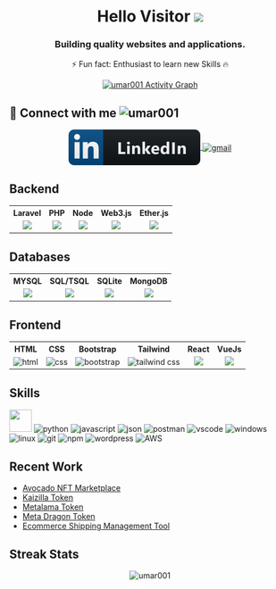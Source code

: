 
<h1 align="center">
  Hello Visitor
  <img src="https://media.giphy.com/media/hvRJCLFzcasrR4ia7z/giphy.gif" width="30">
</h1>

<h3 align="center">Building quality websites and applications. </h3>

<!-- <p align="center"> 💼 Working at <a href="https://leadconcept.com/">LEADconcept Solution Leaders</a> </p>  -->
<p align="center"> ⚡ Fun fact: Enthusiast to learn new Skills 🔥 </p>

<p align="center">
  <a href="https://github-readme-stats.vercel.app/api/top-langs/?username=umar001&theme=radical&langs_count=8&layout=compact"><img alt="umar001 Activity Graph" src="https://github-readme-stats.vercel.app/api/top-langs/?username=umar001&theme=radical&langs_count=8&layout=compact"></a>
 </p>
 
 <h2>🔌 Connect with me <img src="https://komarev.com/ghpvc/?username=umar001&color=green" alt="umar001" /> </h2>
 
 <p align="center">
  <a href="https://www.linkedin.com/in/umar-naveed-10540a175/">
    <img align="center" src="https://github.com/ryihan/ryihan-material/blob/main/Icon/linkedin.svg" alt="linkedin" />
  </a>
  <a href="mailto:umarnaveed001@gmail.com">
    <img align="center" src="https://github.com/keikomori/icons-badges/blob/master/badges/Gmail/gmail.svg" alt="gmail" />
  </a>
<!--   <a href="https://stackoverflow.com/users/9658195/hassan-malik">
    <img align="center" src="https://github.com/keikomori/icons-badges/blob/master/badges/Stackoverflow/stackoverflow.svg" alt="stackoverflow" />
  </a> -->
</p>

<h2> Backend </h2>

<table class="mx-0">
  <tr>
    <th align="center">Laravel</th>
    <th align="center">PHP</th>
<!--     <th align="center">Django</th> -->
    <th align="center">Node</th>
    <th align="center">Web3.js</th>
    <th align="center">Ether.js</th>
  </tr>
  <tr>
    <td align="center">
      <img src="https://upload.wikimedia.org/wikipedia/commons/thumb/9/9a/Laravel.svg/1200px-Laravel.svg.png" height="60">
    </td>
    <td align="center">
      <img src="https://i0.wp.com/phpmagazine.net/wp-content/uploads/2020/09/php8.png?fit=420%2C206&ssl=1" height="60">
    </td>
<!--     <td align="center">
      <img src="https://img.icons8.com/color/50/000000/django.png" height="60">
    </td>  -->
    <td align="center">
      <img src="https://img.icons8.com/color/48/000000/nodejs.png" height="60">
    </td>  
    <td align="center">
      <img src="https://seeklogo.com/images/W/web3js-logo-62DEE79B50-seeklogo.com.png" height="60">
    </td> 
    <td align="center">
      <img src="https://res.cloudinary.com/divzjiip8/image/upload/v1624392472/logos/ethers_blue.png" height="60">
    </td> 
  </tr>
</table>

<h2> Databases </h2>

<table>
  <tr>
    <th align="center">MYSQL</th>
    <th align="center">SQL/TSQL</th>
    <th align="center">SQLite</th>
    <th align="center">MongoDB</th>
  </tr>
  <tr>
    <td align="center">
     <img src="https://img.icons8.com/color/48/000000/mysql-logo.png"/>
    </td>
    <td align="center">
     <img src="https://img.icons8.com/nolan/64/sql.png"/>
    </td>
    <td align="center">
      <img src="https://img.icons8.com/doodle/48/000000/feather.png"/>
    </td> 
    <td align="center">
     <img src="https://img.icons8.com/color/48/000000/mongodb.png"/>
    </td>  
  </tr>
</table>

<h2> Frontend </h2>

<table>
  <tr>
    <th align="center">HTML</th>
    <th align="center">CSS</th>
    <th align="center">Bootstrap</th>
    <th align="center">Tailwind</th>
    <th align="center">React</th>
    <th align="center">VueJs</th>
  </tr>
  <tr>
    <td align="center">
     <img src="https://img.icons8.com/nolan/64/html-5.png" alt="html" />
    </td>
    <td align="center">
     <img src="https://img.icons8.com/dusk/64/000000/css3.png" alt="css" />
    </td>
    <td align="center">
      <img src="https://img.icons8.com/color/48/000000/bootstrap.png" alt="bootstrap"/>
    </td> 
    <td align="center">
      <img src="https://tailwindcss.com/_next/static/media/tailwindcss-mark.cb8046c163f77190406dfbf4dec89848.svg" alt="tailwind css" />
    </td>  
    <td align="center">
      <img src="https://img.icons8.com/plasticine/48/000000/react.png"/>
    </td>
    <td align="center">
      <img src="https://img.icons8.com/color/48/000000/vue-js.png"/>
    </td>
  </tr>
</table>

<h2> Skills </h2>

<p>
  <span><img src="https://img.icons8.com/ios/50/000000/php-logo.png" width="40" height="40"></span>
  <span><img src="https://img.icons8.com/dusk/64/000000/python.png" width="40" height="40" alt="python"></span>
  <span><img src="https://img.icons8.com/dusk/64/000000/javascript.png" width="40" height="40" alt="javascript"></span>
  <span><img src="https://img.icons8.com/color/48/000000/json.png" width="40" height="40" alt="json"></span>
  <span><img src="https://img.icons8.com/dusk/64/000000/postman-api.png"  width="40" height="40" alt="postman"></span>
  <span><img src="https://github.com/keikomori/icons-badges/blob/master/icons/VSCode/vscode.svg" alt="vscode" width="40" height="40"></span>
  <span><img src="https://github.com/keikomori/icons-badges/blob/master/icons/Windows/windows.svg" alt="windows" width="40" height="40"></span>
  <span><img src="https://img.icons8.com/dusk/64/000000/linux.png" width="40" height="40" alt="linux"></span>
  <span><img src="https://github.com/keikomori/icons-badges/blob/master/icons/Git/git.svg" alt="git" width="40" height="40"alt="git"/></span>
  <span><img src="https://img.icons8.com/color/48/000000/npm.png" alt="npm" width="40" height="40"></span>
  <span><img src="https://github.com/keikomori/icons-badges/blob/master/icons/WordPress/wordpress.svg" alt="wordpress" width="40" height="40"/></span>
  <span><img src="https://img.icons8.com/color/72/amazon-web-services.png" alt="AWS" width="40" height="40"/></span>
</p>

<h2> Recent Work </h2>
<ul>
<li><a href="https://avonftmarket.io/">Avocado NFT Marketplace</a></li>
<li><a href="https://kaizilla.io/">Kaizilla Token</a></li>
<li><a href="https://metalama.io/">Metalama Token</a></li>
<li><a href="https://meta-dragon.quest/">Meta Dragon Token</a></li>
<li><a href="https://ecommerceshipping.io/">Ecommerce Shipping Management Tool</a></li>
</ul>

<h2>Streak Stats</h2>

<p align="center">
  <img src="http://github-readme-streak-stats.herokuapp.com?user=umar001&theme=dracula" alt="umar001" />
</p>
<!--
**umar001/umar001** is a ✨ _special_ ✨ repository because its `README.md` (this file) appears on your GitHub profile.**
-->
